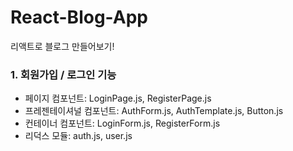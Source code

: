 # React-Blog-App
리액트로 블로그 만들어보기!

### 1.  회원가입 / 로그인 기능
- 페이지 컴포넌트: LoginPage.js, RegisterPage.js
- 프레젠테이셔널 컴포넌트: AuthForm.js, AuthTemplate.js, Button.js
- 컨테이너 컴포넌트: LoginForm.js, RegisterForm.js
- 리덕스 모듈: auth.js, user.js
